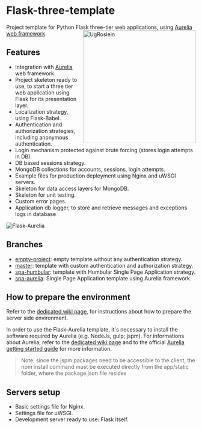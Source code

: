 # Flask-three-template
Project template for Python Flask three-tier web applications, using [Aurelia web framework](http://aurelia.io/).
<img src="http://ugrose.com/ug.png" width="300" height="300" alt="UgRoslein" title="UgRoslein - ugrose.com" align="right" />

## Features
* Integration with [Aurelia](http://aurelia.io/) web framework.
* Project skeleton ready to use, to start a three tier web application using Flask for its presentation layer.
* Localization strategy, using Flask-Babel.
* Authentication and authorization strategies, including anonymous authentication.
* Login mechanism protected against brute forcing (stores login attempts in DB).
* DB based sessions strategy.
* MongoDB collections for accounts, sessions, login attempts.
* Example files for production deployment using Nginx and uWSGI servers.
* Skeleton for data access layers for MongoDB.
* Skeleton for unit testing.
* Custom error pages.
* Application db logger, to store and retrieve messages and exceptions logs in database

<img src="http://ugrose.com/content/demos/flask/Flask-Aurelia.png" title="Flask-Aurelia" />

## Branches
* [empty-project](https://github.com/RobertoPrevato/flask-three-template/tree/empty-project): empty template without any authentication strategy.
* [master](https://github.com/RobertoPrevato/flask-three-template/tree/master): template with custom authentication and authorization strategy.
* [spa-humbular](https://github.com/RobertoPrevato/flask-three-template/tree/spa-humbular): template with Humbular Single Page Application strategy.
* [spa-aurelia](https://github.com/RobertoPrevato/flask-three-template/tree/spa-aurelia): Single Page Application template using Aurelia framework.

## How to prepare the environment
Refer to the [dedicated wiki page](https://github.com/RobertoPrevato/flask-three-template/wiki/Preparing-the-environment), for instructions about how to prepare the server side environment.

In order to use the Flask-Aurelia template, it`s necessary to install the software required by Aurelia (e.g. NodeJs, gulp; jspm).
For informations about Aurelia, refer to the [dedicated wiki page](https://github.com/RobertoPrevato/flask-three-template/wiki/Using-Aurelia)
and to the official [Aurelia getting started guide](http://aurelia.io/docs.html#/aurelia/framework/latest/doc/article/getting-started) for more information.
> Note: since the jspm packages need to be accessible to the client, the npm install command must be executed directly from the app/static folder, where the package.json file resides

## Servers setup
* Basic settings file for Nginx.
* Settings file for uWSGI.
* Development server ready to use: Flask itself.

